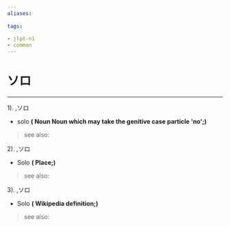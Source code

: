 ```yaml
---
aliases:
    
tags:
    
- jlpt-n1
- common
---
```


# ソロ
---
1).
,ソロ

- solo
**( Noun Noun which may take the genitive case particle 'no';)**
> see also: 
            
2).
,ソロ

- Solo
**( Place;)**
> see also: 
            
3).
,ソロ

- Solo
**( Wikipedia definition;)**
> see also: 
            